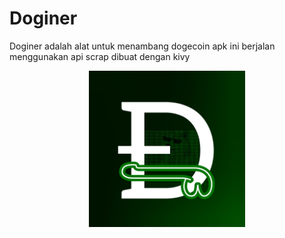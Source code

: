 # Doginer
Doginer adalah alat untuk menambang dogecoin apk ini berjalan menggunakan api scrap dibuat dengan kivy

<center>
  <img alt="doginer" src="assets/images/logo.jpg" width="250" height="250"></img>
</center>

